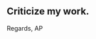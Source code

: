 ## Criticize my work.

Regards, AP
<!---
Agiothyella/Agiothyella is a ✨ special ✨ repository because its `README.md` (this file) appears on your GitHub profile.
You can click the Preview link to take a look at your changes.
--->
